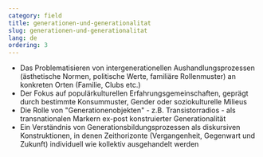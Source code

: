 ```yaml
---
category: field
title: generationen-und-generationalitat
slug: generationen-und-generationalitat
lang: de
ordering: 3
---
```

- Das Problematisieren von intergenerationellen Aushandlungsprozessen (ästhetische Normen, politische Werte, familiäre Rollenmuster) an konkreten Orten (Familie, Clubs etc.)
- Der Fokus auf populärkulturellen Erfahrungsgemeinschaften, geprägt durch bestimmte Konsummuster, Gender oder soziokulturelle Milieus
- Die Rolle von "Generationenobjekten" - z.B. Transistorradios - als transnationalen Markern ex-post konstruierter Generationalität
- Ein Verständnis von Generationsbildungsprozessen als diskursiven Konstruktionen, in denen Zeithorizonte (Vergangenheit, Gegenwart und Zukunft) individuell wie kollektiv ausgehandelt werden
